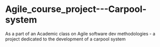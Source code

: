 # Agile_course_project---Carpool-system
As a part of an Academic class on Agile software dev methodologies - a project dedicated to the development of a carpool system
